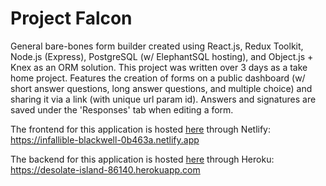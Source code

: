 # Project Falcon

General bare-bones form builder created using React.js, Redux Toolkit, Node.js (Express), PostgreSQL (w/ ElephantSQL hosting), and Object.js + Knex as an ORM solution. This project was written over 3 days as a take home project. Features the creation of forms on a public dashboard (w/ short answer questions, long answer questions, and multiple choice) and sharing it via a link (with unique url param id). Answers and signatures are saved under the 'Responses' tab when editing a form.

The frontend for this application is hosted [here](https://infallible-blackwell-0b463a.netlify.app) through Netlify: https://infallible-blackwell-0b463a.netlify.app

The backend for this application is hosted [here](https://desolate-island-86140.herokuapp.com/) through Heroku: https://desolate-island-86140.herokuapp.com
